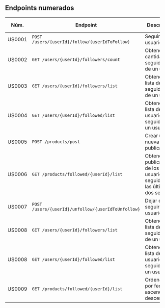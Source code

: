 ## Endpoints numerados

| Núm. |  Endpoint | Descripción | Método | Ejemplo | Opciones de ordenación |
|---|---|---|---|---|---|
| US0001 |   `POST /users/{userId}/follow/{userIdToFollow}` | Seguir a un usuario | POST | `POST /users/123/follow/234` | - |
| US0002 |   `GET /users/{userId}/followers/count` | Obtener la cantidad de seguidores de un usuario | GET | `GET /users/234/followers/count` | - |
| US0003 |  `GET /users/{userId}/followers/list` | Obtener la lista de seguidores de un usuario | GET | `GET /users/234/followers/list` | - |
| US0004 |  `GET /users/{userId}/followed/list` | Obtener la lista de usuarios seguidos por un usuario | GET | `GET /users/4698/followed/list` | - |
| US0005 | `POST /products/post` | Crear una nueva publicación | POST | `POST /products/post` (Payload en la documentación) | - |
| US0006 | `GET /products/followed/{userId}/list` | Obtener las publicaciones de los usuarios seguidos en las últimas dos semanas | GET | `GET /products/followed/4698/list` | - |
| US0007 |  `POST /users/{userId}/unfollow/{userIdToUnfollow}` | Dejar de seguir a un usuario | POST | `POST /users/234/unfollow/123` | - |
| US0008 |  `GET /users/{userId}/followers/list` | Obtener la lista de seguidores de un usuario | GET | `GET /users/234/followers/list` | `order=name_asc`, `order=name_desc` |
| US0008 |  `GET /users/{userId}/followed/list` | Obtener la lista de usuarios seguidos por un usuario | GET | `GET /users/4698/followed/list` | `order=name_asc`, `order=name_desc` |
| US0009 |  ` GET /products/followed/{userId}/list `  |Ordenamiento por fecha ascendente y descendente| GET | `GET /users/4698/followed/list` | `order=name_asc`, `order=name_desc` |
